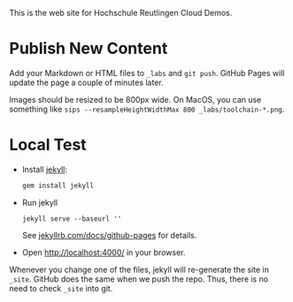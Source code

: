 This is the web site for Hochschule Reutlingen Cloud Demos.

# Publish New Content

Add your Markdown or HTML files to `_labs` and `git push`. GitHub Pages will update the page a couple of minutes later.

Images should be resized to be 800px wide. On MacOS, you can use something like `sips --resampleHeightWidthMax 800 _labs/toolchain-*.png`.

# Local Test

* Install [jekyll](http://jekyllrb.com/):

  ```bash
  gem install jekyll
  ```

* Run jekyll

  ```
  jekyll serve --baseurl ''
  ```

  See [jekyllrb.com/docs/github-pages](http://jekyllrb.com/docs/github-pages/) for details.

* Open [http://localhost:4000/](http://localhost:4000/) in your browser.

Whenever you change one of the files, jekyll will re-generate the site in `_site`. GitHub does the same when we push the repo. Thus, there is no need to check `_site` into git.
